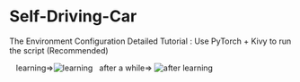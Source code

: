 # Self-Driving-Car
The Environment Configuration Detailed Tutorial : Use PyTorch + Kivy to run the script (Recommended)

&nbsp;&nbsp;&nbsp;learning=>![learning](http://gph.is/2DXBqJf)&nbsp;&nbsp;&nbsp;after a while=>
![after learning](https://drive.google.com/open?id=1rYWvJv19iQzImGcfKFmcSTgDXhFHniBB)

